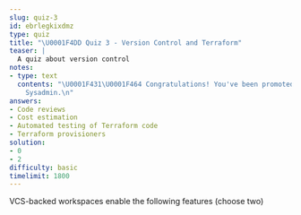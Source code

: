 ```yaml
---
slug: quiz-3
id: ebrlegkixdmz
type: quiz
title: "\U0001F4DD Quiz 3 - Version Control and Terraform"
teaser: |
  A quiz about version control
notes:
- type: text
  contents: "\U0001F431‍\U0001F464 Congratulations! You've been promoted to Senior
    Sysadmin.\n"
answers:
- Code reviews
- Cost estimation
- Automated testing of Terraform code
- Terraform provisioners
solution:
- 0
- 2
difficulty: basic
timelimit: 1800
---
```

VCS-backed workspaces enable the following features (choose two)
